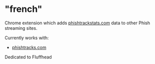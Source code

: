 "french"
=================

Chrome extension which adds [phishtrackstats.com](https://www.phishtrackstats.com) data to other Phish streaming sites.

Currently works with:

- [phishtracks.com](http://www.phishtracks.com)

Dedicated to Fluffhead
